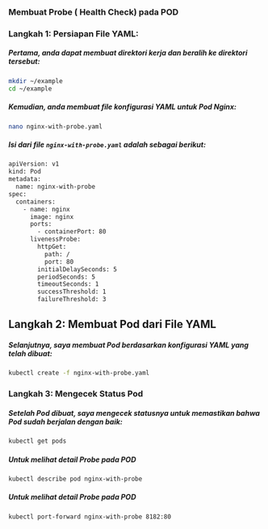 ### Membuat Probe ( Health Check) pada POD

### Langkah 1: Persiapan File YAML:

##### Pertama, anda dapat membuat direktori kerja dan beralih ke direktori tersebut:

```sh
mkdir ~/example
cd ~/example
``` 

##### Kemudian, anda membuat file konfigurasi YAML untuk Pod Nginx:

```sh
nano nginx-with-probe.yaml
``` 

##### Isi dari file `nginx-with-probe.yaml` adalah sebagai berikut:

```sh
apiVersion: v1
kind: Pod
metadata:
  name: nginx-with-probe
spec:
  containers:
    - name: nginx
      image: nginx
      ports:
        - containerPort: 80
      livenessProbe:
        httpGet:
          path: /
          port: 80
        initialDelaySeconds: 5
        periodSeconds: 5
        timeoutSeconds: 1
        successThreshold: 1
        failureThreshold: 3
```

## Langkah 2: Membuat Pod dari File YAML

##### Selanjutnya, saya membuat Pod berdasarkan konfigurasi YAML yang telah dibuat:

```sh
kubectl create -f nginx-with-probe.yaml
``` 

### Langkah 3: Mengecek Status Pod

##### Setelah Pod dibuat, saya mengecek statusnya untuk memastikan bahwa Pod sudah berjalan dengan baik:

```sh
kubectl get pods 
``` 

##### Untuk melihat detail Probe pada POD

```sh
kubectl describe pod nginx-with-probe
``` 

##### Untuk melihat detail Probe pada POD

```sh
kubectl port-forward nginx-with-probe 8182:80
``` 
